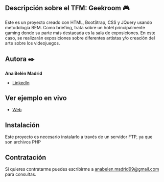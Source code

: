 ## Descripción sobre el TFM: Geekroom 🎮

Este es un proyecto creado con HTML, BootStrap, CSS y JQuery usando metodología BEM.
Como briefing, trata sobre un hotel principalmente gaming donde su parte más destacada es la sala de exposiciones. En este caso, se realizarán exposiciones sobre diferentes artistas y/o creación del arte sobre los videojuegos.

## Autora ✒️
**Ana Belén Madrid**

* [LinkedIn](www.linkedin.com/in/anabelenmj)

## Ver ejemplo en vivo 
- [Web](https://www.gaussmultimedia.eu/thebest/2022/anabelenmadrid/)

## Instalación 
Este proyecto es necesario instalarlo a través de un servidor FTP, ya que son archivos PHP
  
## Contratación
Si quieres contratarme puedes escribirme a anabelen.madrid99@gmail.com para consultas.

